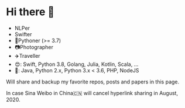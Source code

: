 # Hi there 👋

- NLPer
- Swifter
- 🐍Pythoner (>= 3.7)
- 📷Photographer
- ✈️Traveller
- 😍: Swift, Python 3.8, Golang, Julia, Kotlin, Scala, ...
- 🤬: Java, Python 2.x, Python 3.x < 3.6, PHP, NodeJS

Will share and backup my favorite repos, posts and papers in this page.

In case Sina Weibo in China🇨🇳 will cancel hyperlink sharing in August, 2020.

<!--
**gawainx/gawainx** is a ✨ _special_ ✨ repository because its `README.md` (this file) appears on your GitHub profile.

Here are some ideas to get you started:

- 🔭 I’m currently working on ...
- 🌱 I’m currently learning ...
- 👯 I’m looking to collaborate on ...
- 🤔 I’m looking for help with ...
- 💬 Ask me about ...
- 📫 How to reach me: ...
- 😄 Pronouns: ...
- ⚡ Fun fact: ...
-->
